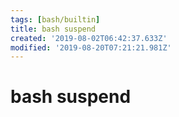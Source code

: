 ```yaml
---
tags: [bash/builtin]
title: bash suspend
created: '2019-08-02T06:42:37.633Z'
modified: '2019-08-20T07:21:21.981Z'
---
```


# bash suspend
